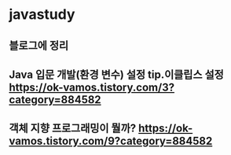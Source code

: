 # javastudy

## 블로그에 정리

## Java 입문 개발(환경 변수) 설정 tip.이클립스 설정      https://ok-vamos.tistory.com/3?category=884582

## 객체 지향 프로그래밍이 뭘까?                         https://ok-vamos.tistory.com/9?category=884582
